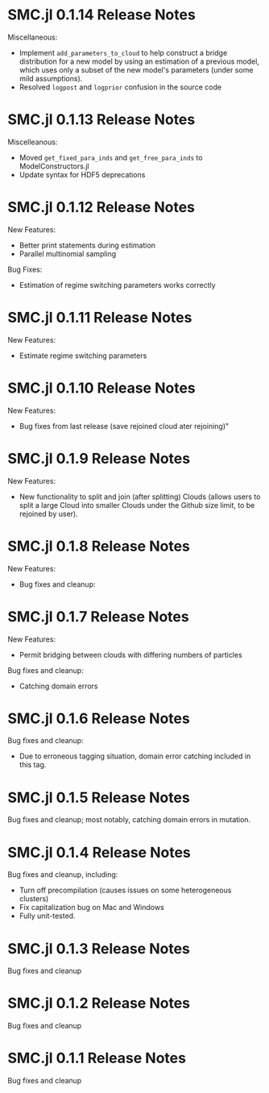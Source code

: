 # SMC.jl 0.1.14 Release Notes
Miscellaneous:
- Implement `add_parameters_to_cloud` to help construct
  a bridge distribution for a new model by using an estimation of a previous
  model, which uses only a subset of the new model's parameters (under some mild assumptions).
- Resolved `logpost` and `logprior` confusion in the source code

# SMC.jl 0.1.13 Release Notes
Miscelleanous:
- Moved `get_fixed_para_inds` and `get_free_para_inds` to ModelConstructors.jl
- Update syntax for HDF5 deprecations

# SMC.jl 0.1.12 Release Notes
New Features:
- Better print statements during estimation
- Parallel multinomial sampling

Bug Fixes:
- Estimation of regime switching parameters works correctly

# SMC.jl 0.1.11 Release Notes
New Features:
- Estimate regime switching parameters

# SMC.jl 0.1.10 Release Notes
New Features:
- Bug fixes from last release (save rejoined cloud ater rejoining)"

# SMC.jl 0.1.9 Release Notes
New Features:
- New functionality to split and join (after splitting) Clouds (allows users to split a large Cloud into smaller Clouds under the Github size limit, to be rejoined by user).

# SMC.jl 0.1.8 Release Notes
New Features:
- Bug fixes and cleanup:

# SMC.jl 0.1.7 Release Notes
New Features:
- Permit bridging between clouds with differing numbers of particles

Bug fixes and cleanup:
- Catching domain errors

# SMC.jl 0.1.6 Release Notes
Bug fixes and cleanup:
- Due to erroneous tagging situation, domain error catching included in this tag.

# SMC.jl 0.1.5 Release Notes
Bug fixes and cleanup; most notably, catching domain errors in mutation.

# SMC.jl 0.1.4 Release Notes
Bug fixes and cleanup, including:
- Turn off precompilation (causes issues on some heterogeneous clusters)
- Fix capitalization bug on Mac and Windows
- Fully unit-tested.

# SMC.jl 0.1.3 Release Notes
Bug fixes and cleanup

# SMC.jl 0.1.2 Release Notes
Bug fixes and cleanup

# SMC.jl 0.1.1 Release Notes
Bug fixes and cleanup

